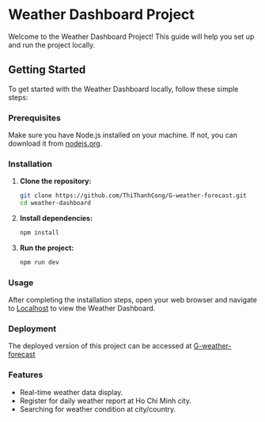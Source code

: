 # Weather Dashboard Project

Welcome to the Weather Dashboard Project! This guide will help you set up and run the project locally.

## Getting Started

To get started with the Weather Dashboard locally, follow these simple steps:

### Prerequisites

Make sure you have Node.js installed on your machine. If not, you can download it from [nodejs.org](https://nodejs.org/).

### Installation

1. **Clone the repository:**

   ```bash
   git clone https://github.com/ThiThanhCong/G-weather-forecast.git
   cd weather-dashboard
   ```
2. **Install dependencies:**

   ```bash
   npm install
   ```
3. **Run the project:**
   ```bash
   npm run dev
   ```
### Usage
After completing the installation steps, open your web browser and navigate to [Localhost]([http://localhost:5173]) to view the Weather Dashboard.

### Deployment
The deployed version of this project can be accessed at [G-weather-forecast]([https://nodejs.org/](https://g-weather-forecast-one.vercel.app/))

### Features
- Real-time weather data display.
- Register for daily weather report at Ho Chi Minh city.
- Searching for weather condition at city/country.
